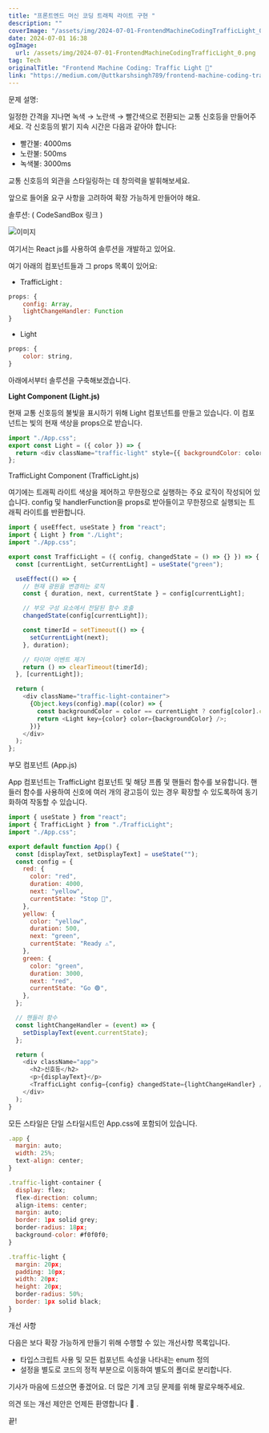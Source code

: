 ```yaml
---
title: "프론트엔드 머신 코딩 트래픽 라이트 구현 "
description: ""
coverImage: "/assets/img/2024-07-01-FrontendMachineCodingTrafficLight_0.png"
date: 2024-07-01 16:38
ogImage:
  url: /assets/img/2024-07-01-FrontendMachineCodingTrafficLight_0.png
tag: Tech
originalTitle: "Frontend Machine Coding: Traffic Light 🚦"
link: "https://medium.com/@uttkarshsingh789/frontend-machine-coding-traffic-light-9108ce657cf4"
---
```


문제 설명:

일정한 간격을 지나면 녹색 → 노란색 → 빨간색으로 전환되는 교통 신호등을 만들어주세요. 각 신호등의 밝기 지속 시간은 다음과 같아야 합니다:

- 빨간불: 4000ms
- 노란불: 500ms
- 녹색불: 3000ms

교통 신호등의 외관을 스타일링하는 데 창의력을 발휘해보세요.

<div class="content-ad"></div>

앞으로 들어올 요구 사항을 고려하여 확장 가능하게 만들어야 해요.

솔루션: ( CodeSandBox 링크 )

![이미지](/assets/img/2024-07-01-FrontendMachineCodingTrafficLight_0.png)

여기서는 React js를 사용하여 솔루션을 개발하고 있어요.

<div class="content-ad"></div>

여기 아래의 컴포넌트들과 그 props 목록이 있어요:

- TrafficLight :

```js
props: {
    config: Array,
    lightChangeHandler: Function
}
```

- Light

<div class="content-ad"></div>

```js
props: {
    color: string,
}
```

아래에서부터 솔루션을 구축해보겠습니다.

**Light Component (Light.js)**

현재 교통 신호등의 불빛을 표시하기 위해 Light 컴포넌트를 만들고 있습니다. 이 컴포넌트는 빛의 현재 색상을 props으로 받습니다.

<div class="content-ad"></div>

```js
import "./App.css";
export const Light = ({ color }) => {
  return <div className="traffic-light" style={{ backgroundColor: color }}></div>;
};
```

TrafficLight Component (TrafficLight.js)

여기에는 트래픽 라이트 색상을 제어하고 무한정으로 실행하는 주요 로직이 작성되어 있습니다. config 및 handlerFunction을 props로 받아들이고 무한정으로 실행되는 트래픽 라이트를 반환합니다.

```js
import { useEffect, useState } from "react";
import { Light } from "./Light";
import "./App.css";

export const TrafficLight = ({ config, changedState = () => {} }) => {
  const [currentLight, setCurrentLight] = useState("green");

  useEffect(() => {
    // 현재 광원을 변경하는 로직
    const { duration, next, currentState } = config[currentLight];

    // 부모 구성 요소에서 전달된 함수 호출
    changedState(config[currentLight]);

    const timerId = setTimeout(() => {
      setCurrentLight(next);
    }, duration);

    // 타이머 이벤트 제거
    return () => clearTimeout(timerId);
  }, [currentLight]);

  return (
    <div className="traffic-light-container">
      {Object.keys(config).map((color) => {
        const backgroundColor = color == currentLight ? config[color].color : undefined;
        return <Light key={color} color={backgroundColor} />;
      })}
    </div>
  );
};
```

<div class="content-ad"></div>

부모 컴포넌트 (App.js)

App 컴포넌트는 TrafficLight 컴포넌트 및 해당 프롭 및 핸들러 함수를 보유합니다. 핸들러 함수를 사용하여 신호에 여러 개의 광고등이 있는 경우 확장할 수 있도록하여 동기화하여 작동할 수 있습니다.

```js
import { useState } from "react";
import { TrafficLight } from "./TrafficLight";
import "./App.css";

export default function App() {
  const [displayText, setDisplayText] = useState("");
  const config = {
    red: {
      color: "red",
      duration: 4000,
      next: "yellow",
      currentState: "Stop 🛑",
    },
    yellow: {
      color: "yellow",
      duration: 500,
      next: "green",
      currentState: "Ready ⚠️",
    },
    green: {
      color: "green",
      duration: 3000,
      next: "red",
      currentState: "Go 🟢",
    },
  };

  // 핸들러 함수
  const lightChangeHandler = (event) => {
    setDisplayText(event.currentState);
  };

  return (
    <div className="app">
      <h2>신호등</h2>
      <p>{displayText}</p>
      <TrafficLight config={config} changedState={lightChangeHandler} />
    </div>
  );
}
```

모든 스타일은 단일 스타일시트인 App.css에 포함되어 있습니다.

<div class="content-ad"></div>

```js
.app {
  margin: auto;
  width: 25%;
  text-align: center;
}

.traffic-light-container {
  display: flex;
  flex-direction: column;
  align-items: center;
  margin: auto;
  border: 1px solid grey;
  border-radius: 18px;
  background-color: #f0f0f0;
}

.traffic-light {
  margin: 20px;
  padding: 10px;
  width: 20px;
  height: 20px;
  border-radius: 50%;
  border: 1px solid black;
}
```

개선 사항

다음은 보다 확장 가능하게 만들기 위해 수행할 수 있는 개선사항 목록입니다.

- 타입스크립트 사용 및 모든 컴포넌트 속성을 나타내는 enum 정의
- 설정을 별도로 코드의 정적 부분으로 이동하여 별도의 폴더로 분리합니다.

<div class="content-ad"></div>

기사가 마음에 드셨으면 좋겠어요. 더 많은 기계 코딩 문제를 위해 팔로우해주세요.

의견 또는 개선 제안은 언제든 환영합니다 🤗 .

끝!
